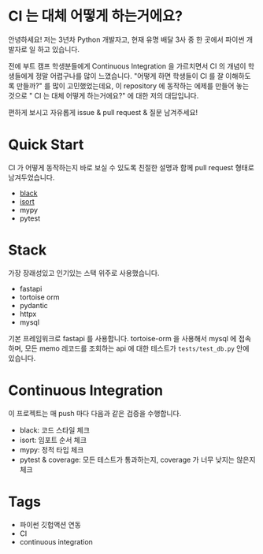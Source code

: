 # CI 는 대체 어떻게 하는거에요?

안녕하세요! 저는 3년차 Python 개발자고, 현재 유명 배달 3사 중 한 곳에서 파이썬 개발자로 일 하고 있습니다.

전에 부트 캠프 학생분들에게 Continuous Integration 을 가르치면서 CI 의 개념이 학생들에게 정말 어렵구나를 많이 느꼈습니다. 
"어떻게 하면 학생들이 CI 를 잘 이해하도록 만들까?" 를 많이 고민했었는데요, 
이 repository 에 동작하는 에제를 만들어 놓는 것으로 " CI 는 대체 어떻게 하는거에요?" 에 대한 저의 대답입니다.

편하게 보시고 자유롭게 issue & pull request & 질문 남겨주세요!

# Quick Start

CI 가 어떻게 동작하는지 바로 보실 수 있도록 친절한 설명과 함께 pull request 형태로 남겨두었습니다. 

* [black](https://github.com/aliwo/python_continuous_Integration_sample/pull/1)
* [isort](https://github.com/aliwo/python_continuous_Integration_sample/pull/2)
* mypy
* pytest


# Stack
가장 장래성있고 인기있는 스택 위주로 사용했습니다.
* fastapi
* tortoise orm
* pydantic
* httpx
* mysql

기본 프레임워크로 fastapi 를 사용합니다.
tortoise-orm 을 사용해서 mysql 에 접속하며, 모든 memo 레코드를 조회하는 api 에 대한 테스트가 `tests/test_db.py` 안에 있습니다. 


# Continuous Integration

이 프로젝트는 매 push 마다 다음과 같은 검증을 수행합니다.

* black: 코드 스타일 체크
* isort: 임포트 순서 체크
* mypy: 정적 타입 체크
* pytest & coverage: 모든 테스트가 통과하는지, coverage 가 너무 낮지는 않은지 체크


# Tags
* 파이썬 깃헙액션 연동 
* CI
* continuous integration
